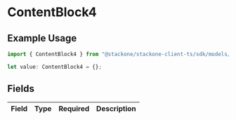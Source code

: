 # ContentBlock4

## Example Usage

```typescript
import { ContentBlock4 } from "@stackone/stackone-client-ts/sdk/models/shared";

let value: ContentBlock4 = {};
```

## Fields

| Field       | Type        | Required    | Description |
| ----------- | ----------- | ----------- | ----------- |